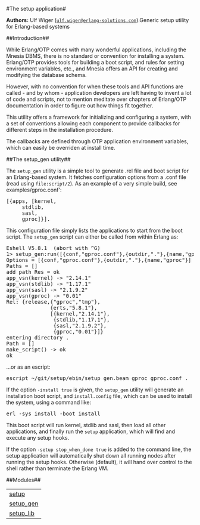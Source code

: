 

#The setup application#


__Authors:__ Ulf Wiger ([`ulf.wiger@erlang-solutions.com`](mailto:ulf.wiger@erlang-solutions.com)).Generic setup utility for Erlang-based systems


##Introduction##




While Erlang/OTP comes with many wonderful applications, including the
Mnesia DBMS, there is no standard or convention for installing a
system. Erlang/OTP provides tools for building a boot script, and rules
for setting environment variables, etc., and Mnesia offers an API for
creating and modifying the database schema.



However, with no convention for when these tools and API functions
are called - and by whom - application developers are left having to
invent a lot of code and scripts, not to mention meditate over chapters
of Erlang/OTP documentation in order to figure out how things fit
together.



This utility offers a framework for initializing and configuring a
system, with a set of conventions allowing each component to provide
callbacks for different steps in the installation procedure.



The callbacks are defined through OTP application environment variables,
which can easily be overriden at install time.



##The setup_gen utility##




The `setup_gen` utility is a simple tool to generate .rel file and
boot script for an Erlang-based system. It fetches configuration options
from a .conf file (read using `file:script/2`). As an example of a very
simple build, see examples/gproc.conf':

<pre>
[{apps, [kernel,
	 stdlib,
	 sasl,
	 gproc]}].
</pre>



This configuration file simply lists the applications to start from the
boot script. The `setup_gen` script can either be called from within
Erlang as:

<pre>
Eshell V5.8.1  (abort with ^G)
1> setup_gen:run([{conf,"gproc.conf"},{outdir,"."},{name,"gproc"}]).
Options = [{conf,"gproc.conf"},{outdir,"."},{name,"gproc"}]
Paths = []
add path Res = ok
app_vsn(kernel) -> "2.14.1"
app_vsn(stdlib) -> "1.17.1"
app_vsn(sasl) -> "2.1.9.2"
app_vsn(gproc) -> "0.01"
Rel: {release,{"gproc","tmp"},
              {erts,"5.8.1"},
              [{kernel,"2.14.1"},
               {stdlib,"1.17.1"},
               {sasl,"2.1.9.2"},
               {gproc,"0.01"}]}
entering directory .
Path = []
make_script() -> ok
ok
</pre>



...or as an escript:

<pre>
escript ~/git/setup/ebin/setup_gen.beam gproc gproc.conf .
</pre>



If the option `-install true` is given, the `setup_gen` utility will
generate an installation boot script, and `install.config` file, which
can be used to install the system, using a command like:

<pre>
erl -sys install -boot install
</pre>



This boot script will run kernel, stdlib and sasl, then load all other
applications, and finally run the `setup` application, which will find
and execute any setup hooks.

If the option `-setup stop_when_done true` is added to the command line,
the setup application will automatically shut down all running nodes after
running the setup hooks. Otherwise (default), it will hand over control to
the shell rather than terminate the Erlang VM.


##Modules##


<table width="100%" border="0" summary="list of modules">
<tr><td><a href="http://github.com/uwiger/setup/blob/master/doc/setup.md" class="module">setup</a></td></tr>
<tr><td><a href="http://github.com/uwiger/setup/blob/master/doc/setup_gen.md" class="module">setup_gen</a></td></tr>
<tr><td><a href="http://github.com/uwiger/setup/blob/master/doc/setup_lib.md" class="module">setup_lib</a></td></tr></table>

